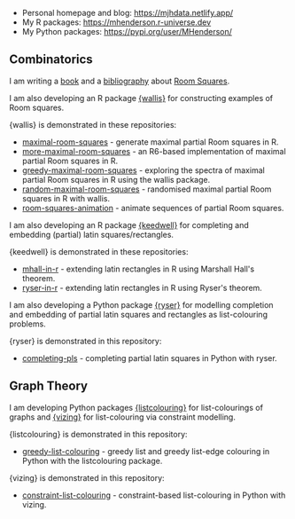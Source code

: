 - Personal homepage and blog: https://mjhdata.netlify.app/
- My R packages: https://mhenderson.r-universe.dev
- My Python packages: https://pypi.org/user/MHenderson/

## Combinatorics

I am writing a [book](https://github.com/MHenderson/room) and a [bibliography](https://github.com/MHenderson/room-squares-bib) about [Room Squares](https://en.wikipedia.org/wiki/Room_square).

I am also developing an R package [{wallis}](https://github.com/MHenderson/wallis) for constructing examples of Room squares.

{wallis} is demonstrated in these repositories:

- [maximal-room-squares](https://github.com/MHenderson/maximal-room-squares) - generate maximal partial Room squares in R.
- [more-maximal-room-squares](https://github.com/MHenderson/more-maximal-room-squares) - an R6-based implementation of maximal partial Room squares in R.
- [greedy-maximal-room-squares](https://github.com/MHenderson/greedy-maximal-room-squares) - exploring the spectra of maximal partial Room squares in R using the wallis package.
- [random-maximal-room-squares](https://github.com/MHenderson/random-maximal-room-squares) - randomised maximal partial Room squares in R with wallis.
- [room-squares-animation](https://github.com/MHenderson/room-squares-animation) - animate sequences of partial Room squares.

I am also developing an R package [{keedwell}](https://github.com/MHenderson/keedwell) for completing and embedding (partial) latin squares/rectangles.

{keedwell} is demonstrated in these repositories:

- [mhall-in-r](https://github.com/MHenderson/mhall-in-r) - extending latin rectangles in R using Marshall Hall's theorem.
- [ryser-in-r](https://github.com/MHenderson/ryser-in-r) - extending latin rectangles in R using Ryser's theorem.

I am also developing a Python package [{ryser}](https://github.com/MHenderson/ryser) for modelling completion and embedding of partial latin squares and rectangles as list-colouring problems.

{ryser} is demonstrated in this repository:
- [completing-pls](https://github.com/MHenderson/completing-pls) - completing partial latin squares in Python with ryser.

## Graph Theory

I am developing Python packages [{listcolouring}](https://github.com/MHenderson/listcolouring) for list-colourings of graphs and [{vizing}](https://github.com/MHenderson/vizing) for list-colouring via constraint modelling.

{listcolouring} is demonstrated in this repository:
- [greedy-list-colouring](https://github.com/MHenderson/greedy-list-colouring) - greedy list and greedy list-edge colouring in Python with the listcolouring package.

{vizing} is demonstrated in this repository:
- [constraint-list-colouring](https://github.com/MHenderson/constraint-list-colouring) - constraint-based list-colouring in Python with vizing.

